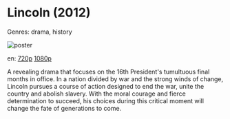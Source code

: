 # Lincoln (2012)

Genres: drama, history

![poster](http://image.tmdb.org/t/p/w500/gkkiDu9srCCbCMxGKwNwKCxK7KF.jpg)

en:
  [720p](magnet:?xt=urn:btih:3C72F8A051FC0BE17EA63FCDCD7DF022B34C0591&tr=udp://glotorrents.pw:6969/announce&tr=udp://tracker.opentrackr.org:1337/announce&tr=udp://torrent.gresille.org:80/announce&tr=udp://tracker.openbittorrent.com:80&tr=udp://tracker.coppersurfer.tk:6969&tr=udp://tracker.leechers-paradise.org:6969&tr=udp://p4p.arenabg.ch:1337&tr=udp://tracker.internetwarriors.net:1337)
  [1080p](magnet:?xt=urn:btih:6D457C7F1110530B4A3738B077D78A0543B47455&tr=udp://glotorrents.pw:6969/announce&tr=udp://tracker.opentrackr.org:1337/announce&tr=udp://torrent.gresille.org:80/announce&tr=udp://tracker.openbittorrent.com:80&tr=udp://tracker.coppersurfer.tk:6969&tr=udp://tracker.leechers-paradise.org:6969&tr=udp://p4p.arenabg.ch:1337&tr=udp://tracker.internetwarriors.net:1337)
  


A revealing drama that focuses on the 16th President's tumultuous final months in office. In a nation divided by war and the strong winds of change, Lincoln pursues a course of action designed to end the war, unite the country and abolish slavery. With the moral courage and fierce determination to succeed, his choices during this critical moment will change the fate of generations to come.